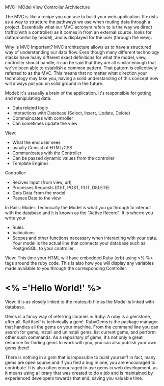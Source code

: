 MVC- MOdel View Controller Architecture

The MVC is like a recipe you can use to build your web application. It exists as a way to structure the pathways we use when routing data through a project. Essentially what our MVC acronym refers to is the way we direct traffic(with a controller) as it comes in from an external source, looks for data(monitor by model), and is displayed for the user (through the view).

Why is MVC Important?
MVC architecture allows us to have a structured way of understanding our data flow. Even though many different technology stacks have many different exact definitions for what the model, view, controller should handle, it can be said that they are all similar enough that we've been able to establish a common pattern. That pattern is collectively referred to as the MVC. This means that no matter what direction your technology may take you, having a solid understanding of this concept now will always put you on solid ground in the future. 

Model: It's usaually a brain of the application. It's responsible for getting and manipulating data.
- Data related logic
- Interactions with Database (Select, Insert, Update, Delete)
- Commuincates with controller
- Can sometimes update the view

View: 
- What the end user sees
- usually Consist of HTML/CSS
- Communicates with the Controller
- Can be passed dynamic values from the controller
- Template Engines

Controller: 
- Recives Input (from view, url)
- Processes Requests (GET, POST, PUT, DELETE)
- Gets Data From the model
- Passes Data to the view

In Rails: 
Model: 
Technically the Model is what you go through to interact with the database and it is known as the "Active Record". It is wherre you write your 
- Rules
- Validations
- Scopes
and other functions necessary when interacting with your data. Your model is the actual line that connects your database such as PostgreSQL, to your controller. 

View: This time your HTML will have embedded Ruby (erb) using <% %> tags around the ruby code. This is also how you will display any variables made available to you through the corresponding Controller. 
<h1><% ='Hello World!' %></h1>

View: It is as closely linked to the routes.rb file as the Model is linked with database. 








Gems is a fancy way of referring libraries in Ruby. A ruby is a gemstone, after all. Rail itself is technically a gem!. RubyGems is the package manager that handles all the gems on your machine. From the command line you can search for gems, install and uninstall gems, list current gems, and perform other such commands. 
As a repository of gems, it's not only a great resource for finding gems to work with you, you can also publish your own gems there!

There is nothing in a gem that is impossible to build yourself! In fact, many gems are open source and if you find a bug in one, you are encouraged to contribute. It is also often encouraged to use gems in web development, as it means using a library that was created to do a job and is maintained by experienced developers towards that end, saving you valuable time.









